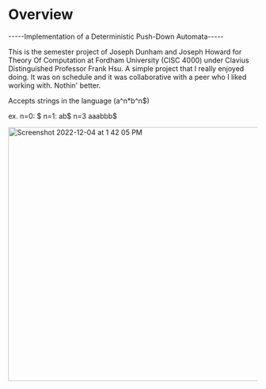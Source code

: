 # Overview 
-----Implementation of a Deterministic Push-Down Automata-----

This is the semester project of Joseph Dunham and Joseph Howard for Theory Of Computation at Fordham University (CISC 4000) under Clavius Distinguished Professor Frank Hsu. A simple project that I really enjoyed doing. It was on schedule and it was collaborative with a peer who I liked working with. Nothin' better. 

Accepts strings in the language (a^n\*b^n$)

ex.
n=0: $
n=1: ab$
n=3 aaabbb$

<img width="514" alt="Screenshot 2022-12-04 at 1 42 05 PM" src="https://user-images.githubusercontent.com/70383367/206243245-139594d1-7770-4037-995f-352b7169cb96.png">


